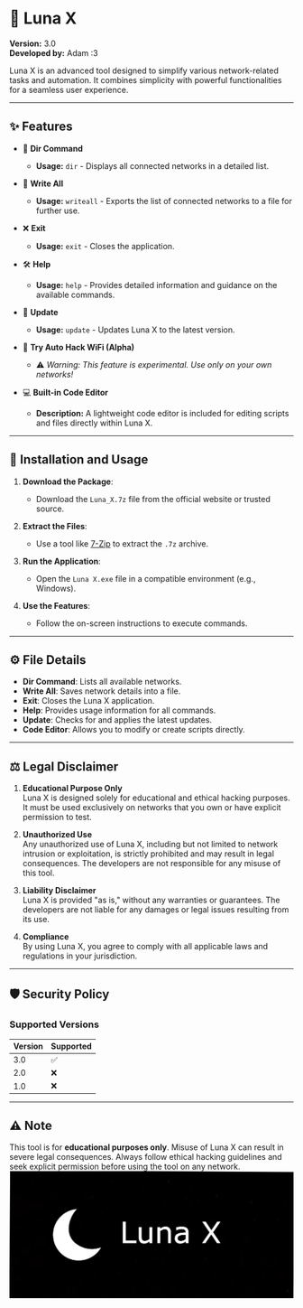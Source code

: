 # 🌙 **Luna X**  
**Version:** 3.0  
**Developed by:** Adam :3  

Luna X is an advanced tool designed to simplify various network-related tasks and automation. It combines simplicity with powerful functionalities for a seamless user experience.

---

## ✨ **Features**

- 📂 **Dir Command**  
  - **Usage:** `dir` - Displays all connected networks in a detailed list.

- 📝 **Write All**  
  - **Usage:** `writeall` - Exports the list of connected networks to a file for further use.

- ❌ **Exit**  
  - **Usage:** `exit` - Closes the application.

- 🛠️ **Help**  
  - **Usage:** `help` - Provides detailed information and guidance on the available commands.

- 🔄 **Update**  
  - **Usage:** `update` - Updates Luna X to the latest version.

- 🚀 **Try Auto Hack WiFi (Alpha)**  
  - ⚠️ *Warning: This feature is experimental. Use only on your own networks!*

- 💻 **Built-in Code Editor**  
  - **Description:** A lightweight code editor is included for editing scripts and files directly within Luna X.

---

## 🚀 **Installation and Usage**

1. **Download the Package**:  
   - Download the `Luna_X.7z` file from the official website or trusted source.

2. **Extract the Files**:  
   - Use a tool like [7-Zip](https://www.7-zip.org) to extract the `.7z` archive.

3. **Run the Application**:  
   - Open the `Luna X.exe` file in a compatible environment (e.g., Windows).

4. **Use the Features**:  
   - Follow the on-screen instructions to execute commands.

---

## ⚙️ **File Details**

- **Dir Command**: Lists all available networks.  
- **Write All**: Saves network details into a file.  
- **Exit**: Closes the Luna X application.  
- **Help**: Provides usage information for all commands.  
- **Update**: Checks for and applies the latest updates.  
- **Code Editor**: Allows you to modify or create scripts directly.  

---

## ⚖️ **Legal Disclaimer**

1. **Educational Purpose Only**  
   Luna X is designed solely for educational and ethical hacking purposes. It must be used exclusively on networks that you own or have explicit permission to test.

2. **Unauthorized Use**  
   Any unauthorized use of Luna X, including but not limited to network intrusion or exploitation, is strictly prohibited and may result in legal consequences. The developers are not responsible for any misuse of this tool.

3. **Liability Disclaimer**  
   Luna X is provided "as is," without any warranties or guarantees. The developers are not liable for any damages or legal issues resulting from its use.

4. **Compliance**  
   By using Luna X, you agree to comply with all applicable laws and regulations in your jurisdiction.

---

## 🛡️ **Security Policy**

### Supported Versions  
| Version | Supported          |
| ------- | ------------------ |
| 3.0     | :white_check_mark: |
| 2.0     | :x:                |
| 1.0     | :x:                |



---

## ⚠️ **Note**  
This tool is for **educational purposes only**. Misuse of Luna X can result in severe legal consequences. Always follow ethical hacking guidelines and seek explicit permission before using the tool on any network.
![Luna X Logo](lunahh.png)
